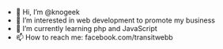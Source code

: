 - 👋 Hi, I’m @knogeek
- 👀 I’m interested in web development to promote my business
- 🌱 I’m currently learning php and JavaScript
- 📫 How to reach me: facebook.com/transitwebb

<!---
knogeek/knogeek is a ✨ special ✨ repository because its `README.md` (this file) appears on your GitHub profile.
You can click the Preview link to take a look at your changes.
--->
